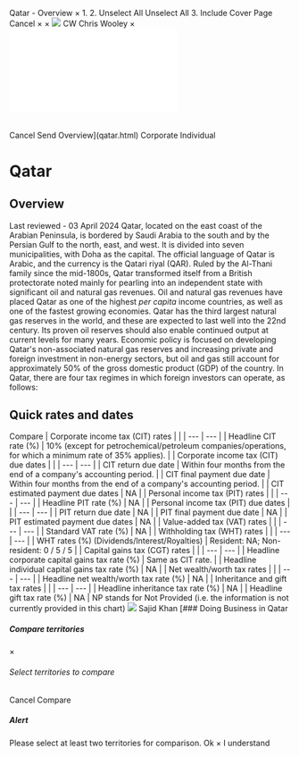 Qatar - Overview
×
1.
2.
Unselect All
Unselect All
3.
Include Cover Page
Cancel
×
×
![](-/media/world-wide-tax-summaries/attachments/global---chris-wooley.ashx%3Frev=ac5e5f3223b34096b1afc2a6009c7320&revision=ac5e5f32-23b3-4096-b1af-c2a6009c7320&hash=859B7ADC84DC2CBEC9760E9E6EE7DE6D0A8BFCDF)
CW
Chris Wooley
×
![](qatar.html)
######
Cancel
Send
Overview](qatar.html)
Corporate
Individual
# Qatar
## Overview
Last reviewed - 03 April 2024
Qatar, located on the east coast of the Arabian Peninsula, is bordered by Saudi Arabia to the south and by the Persian Gulf to the north, east, and west. It is divided into seven municipalities, with Doha as the capital. The official language of Qatar is Arabic, and the currency is the Qatari riyal (QAR).
Ruled by the Al-Thani family since the mid-1800s, Qatar transformed itself from a British protectorate noted mainly for pearling into an independent state with significant oil and natural gas revenues. Oil and natural gas revenues have placed Qatar as one of the highest *per capita* income countries, as well as one of the fastest growing economies. Qatar has the third largest natural gas reserves in the world, and these are expected to last well into the 22nd century. Its proven oil reserves should also enable continued output at current levels for many years. Economic policy is focused on developing Qatar's non-associated natural gas reserves and increasing private and foreign investment in non-energy sectors, but oil and gas still account for approximately 50% of the gross domestic product (GDP) of the country.
In Qatar, there are four tax regimes in which foreign investors can operate, as follows:
## Quick rates and dates
Compare
| Corporate income tax (CIT) rates | |
| --- | --- |
| Headline CIT rate (%) | 10% (except for petrochemical/petroleum companies/operations, for which a minimum rate of 35% applies). |
| Corporate income tax (CIT) due dates | |
| --- | --- |
| CIT return due date | Within four months from the end of a company's accounting period. |
| CIT final payment due date | Within four months from the end of a company's accounting period. |
| CIT estimated payment due dates | NA |
| Personal income tax (PIT) rates | |
| --- | --- |
| Headline PIT rate (%) | NA |
| Personal income tax (PIT) due dates | |
| --- | --- |
| PIT return due date | NA |
| PIT final payment due date | NA |
| PIT estimated payment due dates | NA |
| Value-added tax (VAT) rates | |
| --- | --- |
| Standard VAT rate (%) | NA |
| Withholding tax (WHT) rates | |
| --- | --- |
| WHT rates (%) (Dividends/Interest/Royalties) | Resident: NA;  Non-resident: 0 / 5 / 5 |
| Capital gains tax (CGT) rates | |
| --- | --- |
| Headline corporate capital gains tax rate (%) | Same as CIT rate. |
| Headline individual capital gains tax rate (%) | NA |
| Net wealth/worth tax rates | |
| --- | --- |
| Headline net wealth/worth tax rate (%) | NA |
| Inheritance and gift tax rates | |
| --- | --- |
| Headline inheritance tax rate (%) | NA |
| Headline gift tax rate (%) | NA |
NP stands for Not Provided (i.e. the information is not currently provided in this chart)
![](-/media/world-wide-tax-summaries/attachments/qatar---sajid-khan.ashx%3Frev=d2dabffc97564d00b7233abaffbb037e&revision=d2dabffc-9756-4d00-b723-3abaffbb037e&hash=E12EFBF54E1CF8D8A1362399F255BD9CE519D3F2)
Sajid Khan
[### Doing Business in Qatar
##### Compare territories
×
###### Select territories to compare
#####
Cancel
Compare
##### Alert
Please select at least two territories for comparison.
Ok
×
I understand